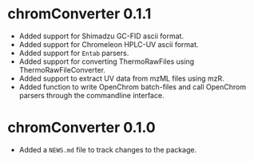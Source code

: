 # chromConverter 0.1.1

* Added support for Shimadzu GC-FID ascii format.
* Added support for Chromeleon HPLC-UV ascii format.
* Added support for `Entab` parsers.
* Added support for converting ThermoRawFiles using ThermoRawFileConverter.
* Added support to extract UV data from mzML files using mzR.
* Added function to write OpenChrom batch-files and call OpenChrom parsers through the commandline interface.

# chromConverter 0.1.0

* Added a `NEWS.md` file to track changes to the package.

